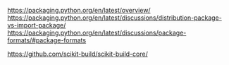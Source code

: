 <!-- SPDX-FileCopyrightText: 2020 David Fong -->
<!-- SPDX-License-Identifier: CC0-1.0 -->

https://packaging.python.org/en/latest/overview/
https://packaging.python.org/en/latest/discussions/distribution-package-vs-import-package/
https://packaging.python.org/en/latest/discussions/package-formats/#package-formats

https://github.com/scikit-build/scikit-build-core/